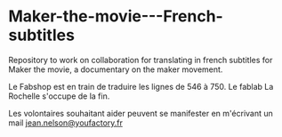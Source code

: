 # Maker-the-movie---French-subtitles
Repository to work on collaboration for translating in french subtitles for Maker the movie, a documentary on the maker movement. 

Le Fabshop est en train de traduire les lignes de 546 à 750. 
Le fablab La Rochelle s'occupe de la fin.

Les volontaires souhaitant aider peuvent se manifester en m'écrivant un mail jean.nelson@youfactory.fr
